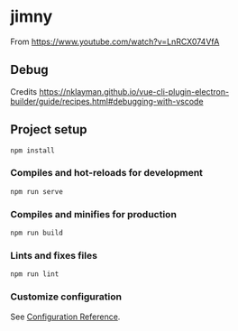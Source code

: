 # jimny

From https://www.youtube.com/watch?v=LnRCX074VfA

## Debug

Credits https://nklayman.github.io/vue-cli-plugin-electron-builder/guide/recipes.html#debugging-with-vscode



## Project setup
```
npm install
```

### Compiles and hot-reloads for development
```
npm run serve
```

### Compiles and minifies for production
```
npm run build
```

### Lints and fixes files
```
npm run lint
```

### Customize configuration
See [Configuration Reference](https://cli.vuejs.org/config/).

